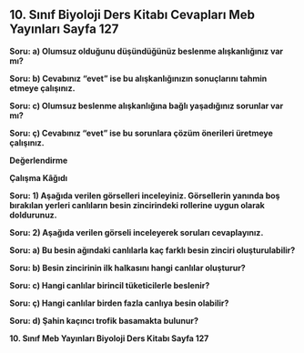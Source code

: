 ## 10. Sınıf Biyoloji Ders Kitabı Cevapları Meb Yayınları Sayfa 127

**Soru: a) Olumsuz olduğunu düşündüğünüz beslenme alışkanlığınız var mı?**

**Soru: b) Cevabınız “evet” ise bu alışkanlığınızın sonuçlarını tahmin etmeye çalışınız.**

**Soru: c) Olumsuz beslenme alışkanlığına bağlı yaşadığınız sorunlar var mı?**

**Soru: ç) Cevabınız “evet” ise bu sorunlara çözüm önerileri üretmeye çalışınız.**

**Değerlendirme**

**Çalışma Kâğıdı**

**Soru: 1) Aşağıda verilen görselleri inceleyiniz. Görsellerin yanında boş bırakılan yerleri canlıların besin zincirindeki rollerine uygun olarak doldurunuz.**

**Soru: 2) Aşağıda verilen görseli inceleyerek soruları cevaplayınız.**

**Soru: a) Bu besin ağındaki canlılarla kaç farklı besin zinciri oluşturulabilir?**

**Soru: b) Besin zincirinin ilk halkasını hangi canlılar oluşturur?**

**Soru: c) Hangi canlılar birincil tüketicilerle beslenir?**

**Soru: ç) Hangi canlılar birden fazla canlıya besin olabilir?**

**Soru: d) Şahin kaçıncı trofik basamakta bulunur?**

**10. Sınıf Meb Yayınları Biyoloji Ders Kitabı Sayfa 127**